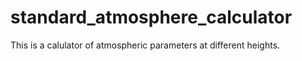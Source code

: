 # standard_atmosphere_calculator
This is a calulator of atmospheric parameters at different heights.
